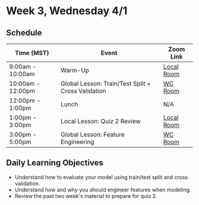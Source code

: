 # Week 3, Wednesday 4/1

## Schedule
| Time (MST)                  | Event                             | Zoom Link                                    |
|-----------------------|-----------------------------------|----------------------------------------------|
| 9:00am - 10:00am | Warm-Up                 | [Local Room](https://generalassembly.zoom.us/j/4539501986) |
| 10:00am - 12:00pm | Global Lesson: Train/Test Split + Cross Validation | [WC Room](https://generalassembly.zoom.us/s/620270527)   |
| 12:00pm - 1:00pm | Lunch                       | N/A |
| 1:00pm - 3:00pm  | Local Lesson: Quiz 2 Review | [Local Room](https://generalassembly.zoom.us/j/4539501986)   |
| 3:00pm - 5:00pm  | Global Lesson: Feature Engineering | [WC Room](https://generalassembly.zoom.us/s/620270527)  |

## Daily Learning Objectives
- Understand how to evaluate your model using train/test split and cross validation.
- Understand how and why you should engineer features when modeling.
- Review the past two week's material to prepare for quiz 2.
